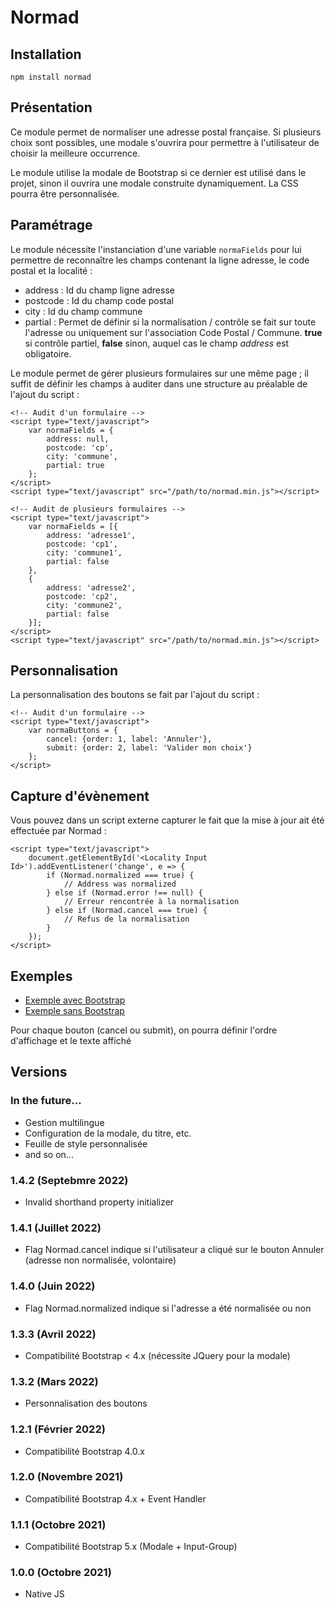 # Normad

## Installation
`npm install normad`

## Présentation
Ce module permet de normaliser une adresse postal française. 
Si plusieurs choix sont possibles, une modale s'ouvrira pour permettre à l'utilisateur de choisir la meilleure occurrence.

Le module utilise la modale de Bootstrap si ce dernier est utilisé dans le projet, sinon il ouvrira une modale construite dynamiquement. La CSS pourra être personnalisée.

## Paramétrage
Le module nécessite l'instanciation d'une variable `normaFields` pour lui permettre de reconnaître les champs contenant la ligne adresse, le code postal et la localité :
* address : Id du champ ligne adresse
* postcode : Id du champ code postal
* city : Id du champ commune
* partial : Permet de définir si la normalisation / contrôle se fait sur toute l'adresse ou uniquement sur l'association Code Postal / Commune. **true** si contrôle partiel, **false** sinon, auquel cas le champ *address* est obligatoire.

Le module permet de gérer plusieurs formulaires sur une même page ; il suffit de définir les champs à auditer dans une structure au préalable de l'ajout du script :
```
<!-- Audit d'un formulaire -->
<script type="text/javascript">
    var normaFields = {
        address: null,
        postcode: 'cp',
        city: 'commune',
        partial: true
    };
</script>
<script type="text/javascript" src="/path/to/normad.min.js"></script>
```

```
<!-- Audit de plusieurs formulaires -->
<script type="text/javascript">
    var normaFields = [{
        address: 'adresse1',
        postcode: 'cp1',
        city: 'commune1',
        partial: false
    },
    {
        address: 'adresse2',
        postcode: 'cp2',
        city: 'commune2',
        partial: false
    }];
</script>
<script type="text/javascript" src="/path/to/normad.min.js"></script>
```
## Personnalisation
La personnalisation des boutons se fait par l'ajout du script :
```
<!-- Audit d'un formulaire -->
<script type="text/javascript">
    var normaButtons = {
        cancel: {order: 1, label: 'Annuler'},
        submit: {order: 2, label: 'Valider mon choix'}
    };
</script>
```
## Capture d'évènement
Vous pouvez dans un script externe capturer le fait que la mise à jour ait été effectuée par Normad :
```
<script type="text/javascript">
    document.getElementById('<Locality Input Id>').addEventListener('change', e => {
        if (Normad.normalized === true) {
            // Address was normalized
        } else if (Normad.error !== null) {
            // Erreur rencontrée à la normalisation
        } else if (Normad.cancel === true) {
            // Refus de la normalisation
        }
    });
</script>
```
## Exemples
* [Exemple avec Bootstrap](demos/index-bootstrap.html)
* [Exemple sans Bootstrap](demos/index.html)

Pour chaque bouton (cancel ou submit), on pourra définir l'ordre d'affichage et le texte affiché
## Versions
### In the future...
* Gestion multilingue
* Configuration de la modale, du titre, etc.
* Feuille de style personnalisée
* and so on...
### 1.4.2 (Septebmre 2022)
* Invalid shorthand property initializer
### 1.4.1 (Juillet 2022)
* Flag Normad.cancel indique si l'utilisateur a cliqué sur le bouton Annuler (adresse non normalisée, volontaire)
### 1.4.0 (Juin 2022)
* Flag Normad.normalized indique si l'adresse a été normalisée ou non
### 1.3.3 (Avril 2022)
* Compatibilité Bootstrap < 4.x (nécessite JQuery pour la modale)
### 1.3.2 (Mars 2022)
* Personnalisation des boutons
### 1.2.1 (Février 2022)
* Compatibilité Bootstrap 4.0.x
### 1.2.0 (Novembre 2021)
* Compatibilité Bootstrap 4.x + Event Handler
### 1.1.1 (Octobre 2021)
* Compatibilité Bootstrap 5.x (Modale + Input-Group)
### 1.0.0 (Octobre 2021)
* Native JS